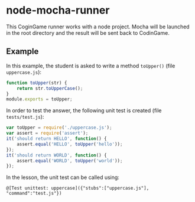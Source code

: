 # node-mocha-runner

This CoginGame runner works with a node project. Mocha will be launched in the root directory and the result will be sent back to CodinGame.

## Example

In this example, the student is asked to write a method `toUpper()` (file `uppercase.js`):

```javascript
function toUpper(str) {
	return str.toUpperCase();
}
module.exports = toUpper;
```

In order to test the answer, the following unit test is created (file `tests/test.js`):

```javascript
var toUpper = require('./uppercase.js');
var assert = require('assert');
it('should return HELLO', function() {
	assert.equal('HELLO', toUpper('hello'));
});
it('should return WORLD', function() {
	assert.equal('WORLD', toUpper('world'));
});
```

In the lesson, the unit test can be called using:

`@[Test unittest: uppercase]({"stubs":["uppercase.js"], "command":"test.js"})`
